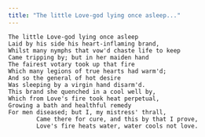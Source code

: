 ```yaml
---
title: "The little Love-god lying once asleep..."
---
```


	The little Love-god lying once asleep
	Laid by his side his heart-inflaming brand,
	Whilst many nymphs that vow'd chaste life to keep
	Came tripping by; but in her maiden hand
	The fairest votary took up that fire
	Which many legions of true hearts had warm'd;
	And so the general of hot desire
	Was sleeping by a virgin hand disarm'd.
	This brand she quenched in a cool well by,
	Which from Love's fire took heat perpetual,
	Growing a bath and healthful remedy
	For men diseased; but I, my mistress' thrall,
			Came there for cure, and this by that I prove,
			Love's fire heats water, water cools not love.

